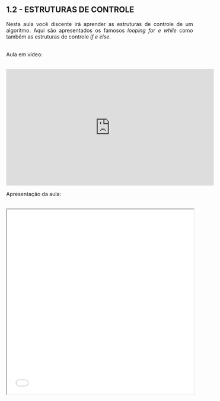 <h2>1.2 - ESTRUTURAS DE CONTROLE</h2>

<p align="justify">Nesta aula você discente irá aprender as estruturas de controle de um algoritmo. Aqui são apresentados os famosos <i>looping for e while</i> como também as estruturas de controle <i>if e else</i>.<br>

<br>

Aula em vídeo:<br>

<br>

<iframe width="560" height="315" src="https://www.youtube.com/embed/yyQSbhLH-2E" title="YouTube video player" frameborder="0" allow="accelerometer; autoplay; clipboard-write; encrypted-media; gyroscope; picture-in-picture" allowfullscreen></iframe><br>

Apresentação da aula:<br>

<br>

<center><iframe src="Aulas/Parte 1/Aulas/12/W M Pereira Junior e M N Rabelo_Apt - Aula Estruturas de controle_r00_040321.pdf" width="100%" height="500px"></iframe></center>

</p>

